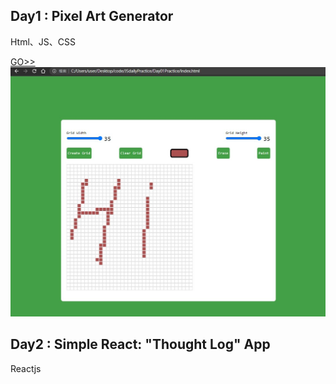 ## Day1 : Pixel Art Generator
Html、JS、CSS

[GO>>](./Day01Practice)
![finish1](./Day01Practice/img/finish.jpg)


## Day2 : Simple React: "Thought Log" App
Reactjs





